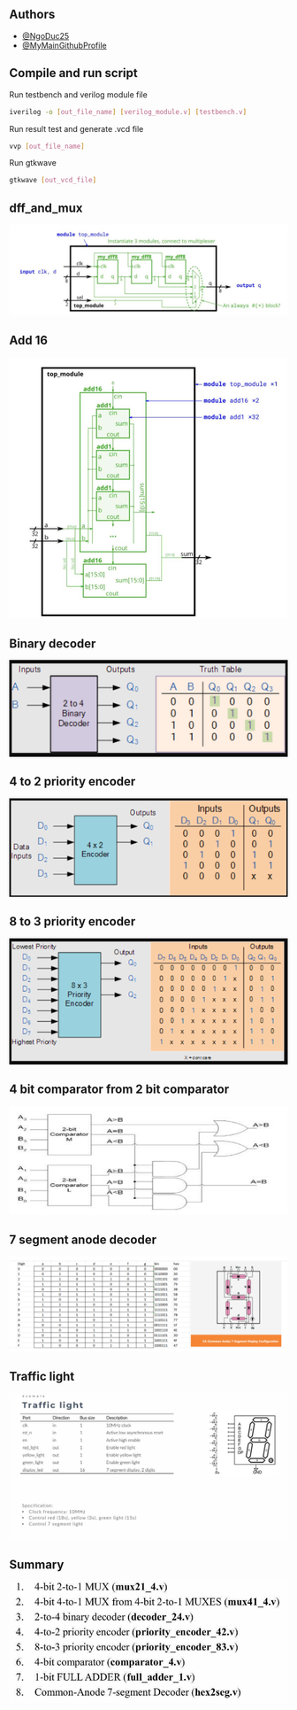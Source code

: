 
## Authors

- [@NgoDuc25](https://github.com/NgoMinhDuc25)
- [@MyMainGithubProfile](https://github.com/NgoDuc2505)

## Compile and run script

Run testbench and verilog module file
```bash
iverilog -o [out_file_name] [verilog_module.v] [testbench.v]
```
Run result test and generate .vcd file
```bash
vvp [out_file_name]    
```
Run gtkwave
```bash
gtkwave [out_vcd_file]  
```


## dff_and_mux

![Schematic](img/b1.jpg)

## Add 16 

![Schematic](img/b2.jpg)

## Binary decoder 

![Schematic](img/2to4decoder.png)

## 4 to 2 priority encoder 

![Schematic](img/4x2Encoder.png)

## 8 to 3 priority encoder 

![Schematic](img/8to3encoder.png)

## 4 bit comparator from 2 bit comparator

![Schematic](img/4bit_comparator.png)

## 7 segment anode decoder

![Schematic](img/anode7seg_detail.png)

## Traffic light

![Schematic](img/traffic.jpg)

## Summary

![Schematic](img/bt.jpg)